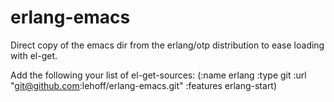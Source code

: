 erlang-emacs
============

Direct copy of the emacs dir from the erlang/otp distribution to ease loading with el-get.


Add the following your list of el-get-sources:
 (:name erlang
        :type git
        :url "git@github.com:lehoff/erlang-emacs.git"
        :features erlang-start)
